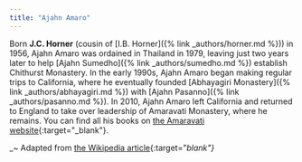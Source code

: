 ```yaml
---
title: "Ajahn Amaro"
---
```


Born **J.C. Horner** (cousin of [I.B. Horner]({% link _authors/horner.md %})) in 1956, Ajahn Amaro was ordained in Thailand in 1979, leaving just two years later to help [Ajahn Sumedho]({% link _authors/sumedho.md %}) establish Chithurst Monastery. In the early 1990s, Ajahn Amaro began making regular trips to California, where he eventually founded [Abhayagiri Monastery]({% link _authors/abhayagiri.md %}) with [Ajahn Pasanno]({% link _authors/pasanno.md %}). In 2010, Ajahn Amaro left California and returned to England to take over leadership of Amaravati Monastery, where he remains. You can find all his books on [the Amaravati website](https://www.amaravati.org/book-authors/ajahn-amaro/){:target="_blank"}.

_~ Adapted from [the Wikipedia article](https://en.wikipedia.org/wiki/Ajahn_Amaro){:target="_blank"}_
